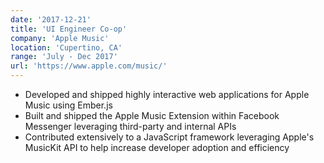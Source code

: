 ```yaml
---
date: '2017-12-21'
title: 'UI Engineer Co-op'
company: 'Apple Music'
location: 'Cupertino, CA'
range: 'July - Dec 2017'
url: 'https://www.apple.com/music/'
---
```


- Developed and shipped highly interactive web applications for Apple Music using Ember.js
- Built and shipped the Apple Music Extension within Facebook Messenger leveraging third-party and internal APIs
- Contributed extensively to a JavaScript framework leveraging Apple's MusicKit API to help increase developer adoption and efficiency
